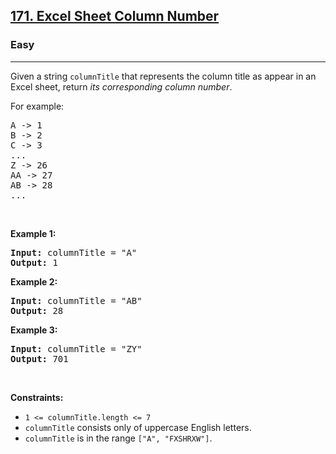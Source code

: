 <h2><a href="https://leetcode.com/problems/excel-sheet-column-number/">171. Excel Sheet Column Number</a></h2><h3>Easy</h3><hr><div style="user-select: auto;"><p style="user-select: auto;">Given a string <code style="user-select: auto;">columnTitle</code> that represents the column title as appear in an Excel sheet, return <em style="user-select: auto;">its corresponding column number</em>.</p>

<p style="user-select: auto;">For example:</p>

<pre style="position: relative; user-select: auto;">A -&gt; 1
B -&gt; 2
C -&gt; 3
...
Z -&gt; 26
AA -&gt; 27
AB -&gt; 28 
...
<div class="open_grepper_editor" title="Edit &amp; Save To Grepper" style="user-select: auto;"></div></pre>

<p style="user-select: auto;">&nbsp;</p>
<p style="user-select: auto;"><strong style="user-select: auto;">Example 1:</strong></p>

<pre style="position: relative; user-select: auto;"><strong style="user-select: auto;">Input:</strong> columnTitle = "A"
<strong style="user-select: auto;">Output:</strong> 1
<div class="open_grepper_editor" title="Edit &amp; Save To Grepper" style="user-select: auto;"></div></pre>

<p style="user-select: auto;"><strong style="user-select: auto;">Example 2:</strong></p>

<pre style="position: relative; user-select: auto;"><strong style="user-select: auto;">Input:</strong> columnTitle = "AB"
<strong style="user-select: auto;">Output:</strong> 28
<div class="open_grepper_editor" title="Edit &amp; Save To Grepper" style="user-select: auto;"></div></pre>

<p style="user-select: auto;"><strong style="user-select: auto;">Example 3:</strong></p>

<pre style="position: relative; user-select: auto;"><strong style="user-select: auto;">Input:</strong> columnTitle = "ZY"
<strong style="user-select: auto;">Output:</strong> 701
<div class="open_grepper_editor" title="Edit &amp; Save To Grepper" style="user-select: auto;"></div></pre>

<p style="user-select: auto;">&nbsp;</p>
<p style="user-select: auto;"><strong style="user-select: auto;">Constraints:</strong></p>

<ul style="user-select: auto;">
	<li style="user-select: auto;"><code style="user-select: auto;">1 &lt;= columnTitle.length &lt;= 7</code></li>
	<li style="user-select: auto;"><code style="user-select: auto;">columnTitle</code> consists only of uppercase English letters.</li>
	<li style="user-select: auto;"><code style="user-select: auto;">columnTitle</code> is in the range <code style="user-select: auto;">["A", "FXSHRXW"]</code>.</li>
</ul>
</div>